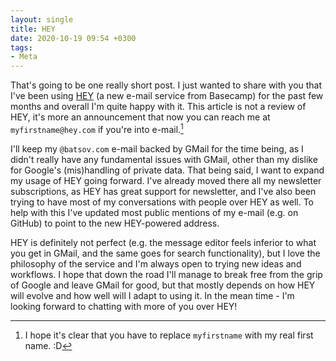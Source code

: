 ```yaml
---
layout: single
title: HEY
date: 2020-10-19 09:54 +0300
tags:
- Meta
---
```


That's going to be one really short post.  I just wanted to share with
you that I've been using [HEY](https://hey.com/) (a new e-mail service
from Basecamp) for the past few months and overall I'm quite happy
with it. This article is not a review of HEY, it's more an
announcement that now you can reach me at `myfirstname@hey.com` if you're into
e-mail.[^1]

I'll keep my `@batsov.com` e-mail backed by GMail for the time being,
as I didn't really have any fundamental issues with GMail, other than
my dislike for Google's (mis)handling of private data. That being
said, I want to expand my usage of HEY going forward. I've already
moved there all my newsletter subscriptions, as HEY has great support
for newsletter, and I've also been trying to have most of my conversations
with people over HEY as well. To help with this I've updated most public
mentions of my e-mail (e.g. on GitHub) to point to the new HEY-powered address.

HEY is definitely not perfect (e.g. the message editor feels inferior to what you get in GMail, and the same goes for
search functionality), but I love the philosophy of the service and I'm always open to trying new ideas and workflows.
I hope that down the road I'll manage to break free from the grip of Google and leave GMail for good,
but that mostly depends on how HEY will evolve and how well will I adapt to using it.
In the mean time - I'm looking forward to chatting with more of you over HEY!

[^1]: I hope it's clear that you have to replace `myfirstname` with my real first name. :D
